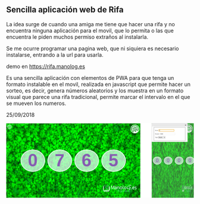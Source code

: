 ## Sencilla aplicación web de Rifa

La idea surge de cuando una amiga me tiene que hacer una rifa y no encuentra ninguna
aplicación para el movil, que lo permita o las que encuentra le piden muchos permiso
extraños al instalarla.

Se me ocurre programar una pagina web, que ni siquiera es necesario instalarse,
entrando a la url para usarla.

demo en https://rifa.manolog.es

Es una sencilla aplicación con elementos de PWA para que tenga un formato instalable
en el movil, realizada en javascript que permite hacer un sorteo, es
 decir, genera números aleatorios y los muestra en un formato visual que parece
 una rifa tradicional, permite marcar el intervalo en el que se mueven los numeros.

25/09/2018

![captura de pantalla](screenshot.png)
